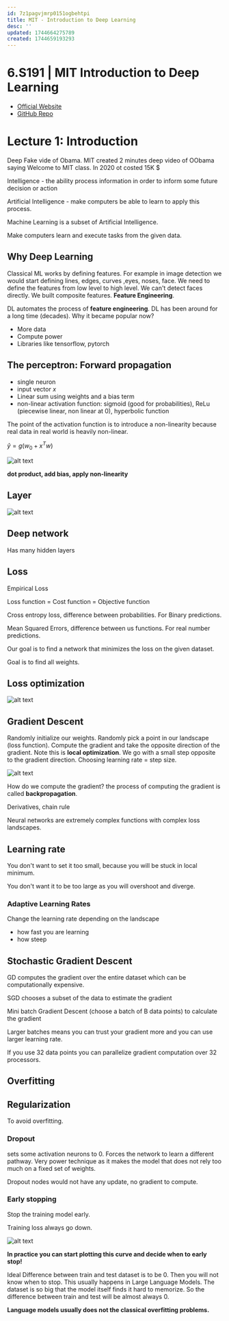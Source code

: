 ```yaml
---
id: 7z1pagvjmrp0151ogbehtpi
title: MIT - Introduction to Deep Learning
desc: ''
updated: 1744664275789
created: 1744659193293
---
```

# 6.S191 | MIT Introduction to Deep Learning

- [Official Website](https://introtodeeplearning.com/)
- [GitHub Repo](https://github.com/MITDeepLearning/introtodeeplearning/tree/master)

# Lecture 1: Introduction

Deep Fake vide of Obama. MIT created 2 minutes deep video of OObama saying Welcome to MIT class. In 2020 ot costed 15K $

Intelligence - the ability process information in order to inform some future decision or action

Artificial Intelligence - make computers be able to learn to apply this process.

Machine Learning is a subset of Artificial Intelligence.

Make computers learn and execute tasks from the given data.


## Why Deep Learning

Classical ML works by defining features. For example in image detection we would start defining lines, edges, curves ,eyes, noses, face. We need to define the features from low level to high level. We can't detect faces directly. We built composite features. **Feature Engineering**.

DL automates the process of **feature engineering**. DL has been around for a long time (decades). Why it became popular now?
- More data
- Compute power
- Libraries like tensorflow, pytorch

## The perceptron: Forward propagation

- single neuron
- input vector $x$
- Linear sum using weights and a bias term
- non-linear activation function: sigmoid (good for probabilities), ReLu (piecewise linear, non linear at 0), hyperbolic function

The point of the activation function is to introduce a non-linearity because real data in real world is heavily non-linear.

$\hat{y} = g(w_{0} + x^{T}w)$ 


![alt text](./assets/images/perceptron_simplified.png)

**dot product, add bias, apply non-linearity**


## Layer

![alt text](./assets/images/one_hidden_layer.png)


## Deep network

Has many hidden layers

## Loss

Empirical Loss

Loss function = Cost function = Objective function


Cross entropy loss, difference between probabilities. For Binary predictions.

Mean Squared Errors, difference between us functions. For real number predictions.


Our goal is to find a network that minimizes the loss on the given dataset.

Goal is to find all weights.


## Loss optimization

![alt text](./assets/images/loss_optimization.png)

## Gradient Descent

Randomly initialize our weights. Randomly pick a point in our landscape (loss function). Compute the gradient and take the opposite direction of the gradient. Note this is **local optimization**. We go with a small step opposite to the gradient direction. Choosing learning rate = step size.


![alt text](./assets/images/gradient_descent_2.png)

How do we compute the gradient? the process of computing the gradient is called **backpropagation**.

Derivatives, chain rule


Neural networks are extremely complex functions with complex loss landscapes.

## Learning rate

You don't want to set it too small, because you will be stuck in local minimum.

You don't want it to be too large as you will overshoot and diverge.


### Adaptive Learning Rates

Change the learning rate depending on the landscape
- how fast you are learning
- how steep


## Stochastic Gradient Descent


GD computes the gradient over the entire dataset which can be computationally expensive.


SGD chooses a subset of the data to estimate the gradient

Mini batch Gradient Descent (choose a batch of B data points) to calculate the gradient

Larger batches means you can trust your gradient more and you can use larger learning rate.


If you use 32 data points you can parallelize gradient computation over 32 processors.

## Overfitting


## Regularization

To avoid overfitting.

### Dropout

sets some activation neurons to 0. Forces the network to learn a different pathway. Very power technique as it makes the model that does not rely too much on a fixed set of weights.


Dropout nodes would not have any update, no gradient to compute.

### Early stopping

Stop the training model early.

Training loss always go down.


![alt text](./asstes/images/early_stopping.png)

**In practice you can start plotting this curve and decide when to early stop!**

Ideal Difference between train and test dataset is to be 0. Then you will not know when to stop. This usually happens in Large Language Models. The dataset is so big that the model itself finds it hard to memorize. So the difference between train and test will be almost always 0.

**Language models usually does not the classical overfitting problems.**



